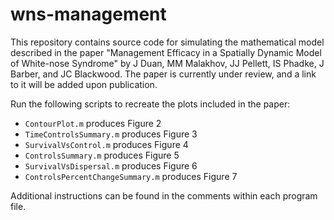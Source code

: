 # wns-management

This repository contains source code for simulating the mathematical model described in the paper "Management Efficacy in a Spatially Dynamic Model of White-nose Syndrome" by J Duan, MM Malakhov, JJ Pellett, IS Phadke, J Barber, and JC Blackwood. The paper is currently under review, and a link to it will be added upon publication.

Run the following scripts to recreate the plots included in the paper:

* `ContourPlot.m` produces Figure 2
* `TimeControlsSummary.m` produces Figure 3
* `SurvivalVsControl.m` produces Figure 4
* `ControlsSummary.m` produces Figure 5
* `SurvivalVsDispersal.m` produces Figure 6
* `ControlsPercentChangeSummary.m` produces Figure 7

Additional instructions can be found in the comments within each program file.

